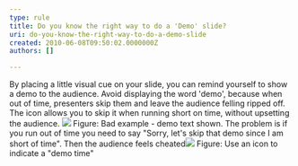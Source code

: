 ```yaml
---
type: rule
title: Do you know the right way to do a 'Demo' slide?
uri: do-you-know-the-right-way-to-do-a-demo-slide
created: 2010-06-08T09:50:02.0000000Z
authors: []

---
```


 By placing a little visual cue on your slide, you can remind yourself to show a demo to the audience. Avoid displaying the word 'demo', because when out of time, presenters skip them and leave the audience felling ripped off. <br> 
The icon allows you to skip it when running short on time, without upsetting the audience.
![](/PublishingImages/DemoBad.gif) Figure: Bad example - demo text shown. The problem is if you run out of time you need to say "Sorry, let's skip that demo since I am short of time". Then the audience feels cheated![](/PublishingImages/demo.gif) Figure: Use an icon to indicate a "demo time"
